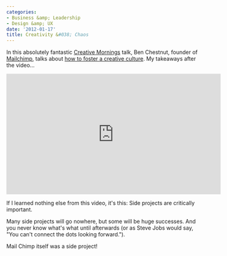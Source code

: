 ```yaml
---
categories:
- Business &amp; Leadership
- Design &amp; UX
date: '2012-01-17'
title: Creativity &#038; Chaos
---
```


In this absolutely fantastic <a href="http://www.creativemornings.com/">Creative Mornings</a> talk, Ben Chestnut, founder of <a href="http://mailchimp.com/">Mailchimp</a>, talks about <a href="http://vimeo.com/34081566">how to foster a creative culture</a>. My takeaways after the video...

<iframe class="alignc" src="https://player.vimeo.com/video/34081566" width="560" height="315" frameborder="0" webkitAllowFullScreen mozallowfullscreen allowFullScreen></iframe>

If I learned nothing else from this video, it's this: Side projects are critically important.

Many side projects will go nowhere, but some will be huge successes. And you never know what's what until afterwards (or as Steve Jobs would say, "You can't connect the dots looking forward.").

Mail Chimp itself was a side project!